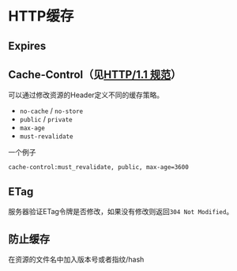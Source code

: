 # HTTP缓存
## Expires

## Cache-Control（见[HTTP/1.1 规范](https://www.w3.org/Protocols/rfc2616/rfc2616-sec14.html#sec14.9)）
可以通过修改资源的Header定义不同的缓存策略。  
- `no-cache` / `no-store`
- `public` / `private`
- `max-age`
- `must-revalidate`

一个例子
```text
cache-control:must_revalidate, public, max-age=3600
```

## ETag
服务器验证ETag令牌是否修改，如果没有修改则返回`304 Not Modified`。

## 防止缓存
在资源的文件名中加入版本号或者指纹/hash

